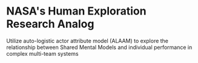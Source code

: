 # NASA's Human Exploration Research Analog
Utilize auto-logistic actor attribute model (ALAAM) to explore the relationship between Shared Mental Models and individual performance in complex multi-team systems
